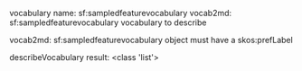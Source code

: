 vocabulary name: sf:sampledfeaturevocabulary
vocab2md: sf:sampledfeaturevocabulary vocabulary to describe 

vocab2md: sf:sampledfeaturevocabulary object must have a skos:prefLabel

describeVocabulary result: <class 'list'>
